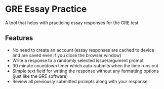 # GRE Essay Practice

A tool that helps with practicing essay responses for the GRE test

## Features
- No need to create an account (essay responses are cached to device and are saved even if you close the browser window)
- Write a response to a randomly selected issue/argument prompt
- 30 minute countdown timer which auto-submits when the time runs out
- Simple text field for writing the response without any formatting options (just like the GRE software)
- Review all previously submitted prompts along with your response
